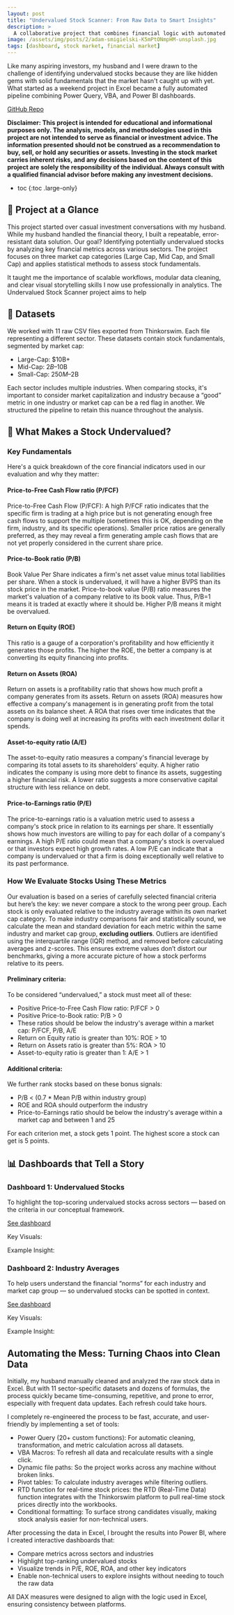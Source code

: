 ```yaml
---
layout: post
title: "Undervalued Stock Scanner: From Raw Data to Smart Insights"
description: >
  A collaborative project that combines financial logic with automated Excel and Power BI tools to transform raw data into user-friendly and insight-driven dashboards.
image: /assets/img/posts/2/adam-smigielski-K5mPtONmpHM-unsplash.jpg
tags: [dashboard, stock market, financial market]
---
```


Like many aspiring investors, my husband and I were drawn to the challenge of identifying undervalued stocks because they are like hidden gems with solid fundamentals that the market hasn't caught up with yet. What started as a weekend project in Excel became a fully automated pipeline combining Power Query, VBA, and Power BI dashboards. 



<a href="https://github.com/nvu01/Undervalued-Stock-Scanner" target="_blank" rel="noopener">
  <i class="icon-github"></i> GitHub Repo
</a>

**Disclaimer: This project is intended for educational and informational purposes only. The analysis, models, and methodologies used in this project are not intended to serve as financial or investment advice. The information presented should not be construed as a recommendation to buy, sell, or hold any securities or assets. Investing in the stock market carries inherent risks, and any decisions based on the content of this project are solely the responsibility of the individual. Always consult with a qualified financial advisor before making any investment decisions.**

* toc
{:toc .large-only}

## 🎯 Project at a Glance

This project started over casual investment conversations with my husband. While my husband handled the financial theory, I built a repeatable, error-resistant data solution. Our goal? Identifying potentially undervalued stocks by analyzing key financial metrics across various sectors. The project focuses on three market cap categories (Large Cap, Mid Cap, and Small Cap) and applies statistical methods to assess stock fundamentals.

It taught me the importance of scalable workflows, modular data cleaning, and clear visual storytelling skills I now use professionally in analytics.
The Undervalued Stock Scanner project aims to help 

## 📂 Datasets

We worked with 11 raw CSV files exported from Thinkorswim. Each file representing a different sector. These datasets contain stock fundamentals, segmented by market cap:

- Large-Cap: $10B+
- Mid-Cap: $2B–$10B
- Small-Cap: $250M–$2B

Each sector includes multiple industries. When comparing stocks, it's important to consider market capitalization and industry because a “good” metric in one industry or market cap can be a red flag in another. We structured the pipeline to retain this nuance throughout the analysis.

## 🧠 What Makes a Stock Undervalued?

### Key Fundamentals

Here's a quick breakdown of the core financial indicators used in our evaluation and why they matter:

#### Price-to-Free Cash Flow ratio (P/FCF)
Price-to-Free Cash Flow (P/FCF): A high P/FCF ratio indicates that the specific firm is trading at a high price but is not generating enough free cash flows to support the multiple (sometimes this is OK, depending on the firm, industry, and its specific operations). Smaller price ratios are generally preferred, as they may reveal a firm generating ample cash flows that are not yet properly considered in the current share price.
#### Price-to-Book ratio (P/B)
Book Value Per Share indicates a firm's net asset value minus total liabilities per share. When a stock is undervalued, it will have a higher BVPS than its stock price in the market.
Price-to-book value (P/B) ratio measures the market's valuation of a company relative to its book value. Thus, P/B=1 means it is traded at exactly where it should be. Higher P/B means it might be overvalued.
#### Return on Equity (ROE)
This ratio is a gauge of a corporation's profitability and how efficiently it generates those profits. The higher the ROE, the better a company is at converting its equity financing into profits.
#### Return on Assets (ROA)
Return on assets is a profitability ratio that shows how much profit a company generates from its assets. Return on assets (ROA) measures how effective a company's management is in generating profit from the total assets on its balance sheet. A ROA that rises over time indicates that the company is doing well at increasing its profits with each investment dollar it spends.
#### Asset-to-equity ratio (A/E)
The asset-to-equity ratio measures a company's financial leverage by comparing its total assets to its shareholders' equity. A higher ratio indicates the company is using more debt to finance its assets, suggesting a higher financial risk. A lower ratio suggests a more conservative capital structure with less reliance on debt. 
#### Price-to-Earnings ratio (P/E)
The price-to-earnings ratio is a valuation metric used to assess a company's stock price in relation to its earnings per share. It essentially shows how much investors are willing to pay for each dollar of a company's earnings. A high P/E ratio could mean that a company's stock is overvalued or that investors expect high growth rates. A low P/E can indicate that a company is undervalued or that a firm is doing exceptionally well relative to its past performance.

### How We Evaluate Stocks Using These Metrics
Our evaluation is based on a series of carefully selected financial criteria but here’s the key: we never compare a stock to the wrong peer group. Each stock is only evaluated relative to the industry average within its own market cap category.
To make industry comparisons fair and statistically sound, we calculate the mean and standard deviation for each metric within the same industry and market cap group, **excluding outliers**. Outliers are identified using the interquartile range (IQR) method, and removed before calculating averages and z-scores. This ensures extreme values don’t distort our benchmarks, giving a more accurate picture of how a stock performs relative to its peers.
#### Preliminary criteria: 
To be considered “undervalued,” a stock must meet all of these:
- Positive Price-to-Free Cash Flow ratio: P/FCF > 0
- Positive Price-to-Book ratio: P/B > 0
- These ratios should be below the industry's average within a market cap: P/FCF, P/B, A/E
- Return on Equity ratio is greater than 10%: ROE > 10
- Return on Assets ratio is greater than 5%: ROA > 10
- Asset-to-equity ratio is greater than 1: A/E > 1

#### Additional criteria: 
We further rank stocks based on these bonus signals:
- P/B < (0.7 * Mean P/B within industry group)
- ROE and ROA should outperform the industry
- Price-to-Earnings ratio should be below the industry's average within a market cap and between 1 and 25

For each criterion met, a stock gets 1 point. The highest score a stock can get is 5 points.

## 📊 Dashboards that Tell a Story

### Dashboard 1: Undervalued Stocks

To highlight the top-scoring undervalued stocks across sectors — based on the criteria in our conceptual framework.

[See dashboard](https://app.powerbi.com/reportEmbed?reportId=ef6792ca-3df2-4562-add0-486ece1032b8&autoAuth=true&ctid=10dee7e3-bc0d-4cc7-b36a-a3d430a3db9d)


Key Visuals:


Example Insight:


### Dashboard 2: Industry Averages

To help users understand the financial “norms” for each industry and market cap group — so undervalued stocks can be spotted in context.

[See dashboard](https://app.powerbi.com/reportEmbed?reportId=b6a40ee2-828c-45bb-9d3f-b4b0c2e59120&autoAuth=true&ctid=10dee7e3-bc0d-4cc7-b36a-a3d430a3db9d)

Key Visuals:

Example Insight:

## Automating the Mess: Turning Chaos into Clean Data

Initially, my husband manually cleaned and analyzed the raw stock data in Excel. But with 11 sector-specific datasets and dozens of formulas, the process quickly became time-consuming, repetitive, and prone to error, especially with frequent data updates. Each refresh could take hours.

I completely re-engineered the process to be fast, accurate, and user-friendly by implementing a set of tools:
- Power Query (20+ custom functions): For automatic cleaning, transformation, and metric calculation across all datasets.
- VBA Macros: To refresh all data and recalculate results with a single click.
- Dynamic file paths: So the project works across any machine without broken links.
- Pivot tables: To calculate industry averages while filtering outliers.
- RTD function for real-time stock prices: the RTD (Real-Time Data) function integrates with the Thinkorswim platform to pull real-time stock prices directly into the workbooks.
- Conditional formatting: To surface strong candidates visually, making stock analysis easier for non-technical users.

After processing the data in Excel, I brought the results into Power BI, where I created interactive dashboards that:
- Compare metrics across sectors and industries
- Highlight top-ranking undervalued stocks
- Visualize trends in P/E, ROE, ROA, and other key indicators
- Enable non-technical users to explore insights without needing to touch the raw data

All DAX measures were designed to align with the logic used in Excel, ensuring consistency between platforms.


